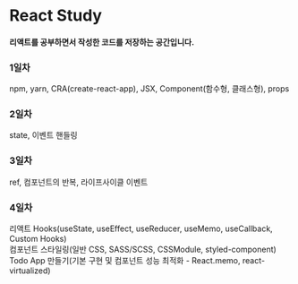 # React Study  
#### 리액트를 공부하면서 작성한 코드를 저장하는 공간입니다.  

### 1일차  
npm, yarn, CRA(create-react-app), JSX, Component(함수형, 클래스형), props  

### 2일차  
state, 이벤트 핸들링

### 3일차
ref, 컴포넌트의 반복, 라이프사이클 이벤트  

### 4일차  
리액트 Hooks(useState, useEffect, useReducer, useMemo, useCallback, Custom Hooks)  
컴포넌트 스타일링(일반 CSS, SASS/SCSS, CSSModule, styled-component)  
Todo App 만들기(기본 구현 및 컴포넌트 성능 최적화 - React.memo, react-virtualized)


